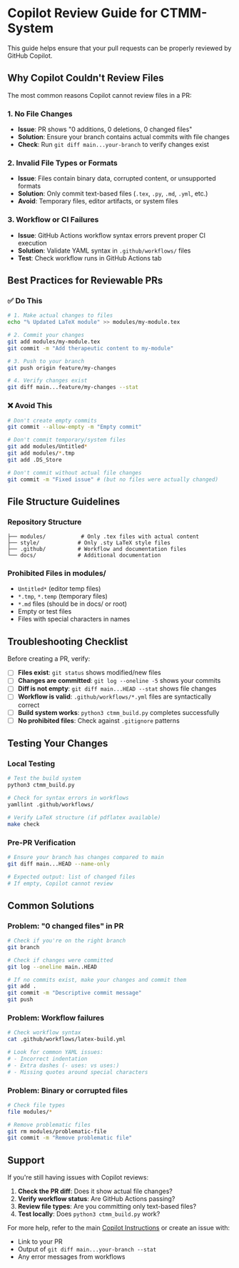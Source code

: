 # Copilot Review Guide for CTMM-System

This guide helps ensure that your pull requests can be properly reviewed by GitHub Copilot.

## Why Copilot Couldn't Review Files

The most common reasons Copilot cannot review files in a PR:

### 1. No File Changes
- **Issue**: PR shows "0 additions, 0 deletions, 0 changed files"
- **Solution**: Ensure your branch contains actual commits with file changes
- **Check**: Run `git diff main...your-branch` to verify changes exist

### 2. Invalid File Types or Formats
- **Issue**: Files contain binary data, corrupted content, or unsupported formats
- **Solution**: Only commit text-based files (`.tex`, `.py`, `.md`, `.yml`, etc.)
- **Avoid**: Temporary files, editor artifacts, or system files

### 3. Workflow or CI Failures
- **Issue**: GitHub Actions workflow syntax errors prevent proper CI execution
- **Solution**: Validate YAML syntax in `.github/workflows/` files
- **Test**: Check workflow runs in GitHub Actions tab

## Best Practices for Reviewable PRs

### ✅ Do This
```bash
# 1. Make actual changes to files
echo "% Updated LaTeX module" >> modules/my-module.tex

# 2. Commit your changes
git add modules/my-module.tex
git commit -m "Add therapeutic content to my-module"

# 3. Push to your branch
git push origin feature/my-changes

# 4. Verify changes exist
git diff main...feature/my-changes --stat
```

### ❌ Avoid This
```bash
# Don't create empty commits
git commit --allow-empty -m "Empty commit"

# Don't commit temporary/system files
git add modules/Untitled*
git add modules/*.tmp
git add .DS_Store

# Don't commit without actual file changes
git commit -m "Fixed issue" # (but no files were actually changed)
```

## File Structure Guidelines

### Repository Structure
```
├── modules/           # Only .tex files with actual content
├── style/            # Only .sty LaTeX style files  
├── .github/          # Workflow and documentation files
└── docs/             # Additional documentation
```

### Prohibited Files in modules/
- `Untitled*` (editor temp files)
- `*.tmp`, `*.temp` (temporary files)
- `*.md` files (should be in docs/ or root)
- Empty or test files
- Files with special characters in names

## Troubleshooting Checklist

Before creating a PR, verify:

- [ ] **Files exist**: `git status` shows modified/new files
- [ ] **Changes are committed**: `git log --oneline -5` shows your commits
- [ ] **Diff is not empty**: `git diff main...HEAD --stat` shows file changes
- [ ] **Workflow is valid**: `.github/workflows/*.yml` files are syntactically correct
- [ ] **Build system works**: `python3 ctmm_build.py` completes successfully
- [ ] **No prohibited files**: Check against `.gitignore` patterns

## Testing Your Changes

### Local Testing
```bash
# Test the build system
python3 ctmm_build.py

# Check for syntax errors in workflows
yamllint .github/workflows/

# Verify LaTeX structure (if pdflatex available)
make check
```

### Pre-PR Verification
```bash
# Ensure your branch has changes compared to main
git diff main...HEAD --name-only

# Expected output: list of changed files
# If empty, Copilot cannot review
```

## Common Solutions

### Problem: "0 changed files" in PR
```bash
# Check if you're on the right branch
git branch

# Check if changes were committed
git log --oneline main..HEAD

# If no commits exist, make your changes and commit them
git add .
git commit -m "Descriptive commit message"
git push
```

### Problem: Workflow failures
```bash
# Check workflow syntax
cat .github/workflows/latex-build.yml

# Look for common YAML issues:
# - Incorrect indentation  
# - Extra dashes (- uses: vs uses:)
# - Missing quotes around special characters
```

### Problem: Binary or corrupted files
```bash
# Check file types
file modules/*

# Remove problematic files
git rm modules/problematic-file
git commit -m "Remove problematic file"
```

## Support

If you're still having issues with Copilot reviews:

1. **Check the PR diff**: Does it show actual file changes?
2. **Verify workflow status**: Are GitHub Actions passing?
3. **Review file types**: Are you committing only text-based files?
4. **Test locally**: Does `python3 ctmm_build.py` work?

For more help, refer to the main [Copilot Instructions](copilot-instructions.md) or create an issue with:
- Link to your PR
- Output of `git diff main...your-branch --stat`
- Any error messages from workflows